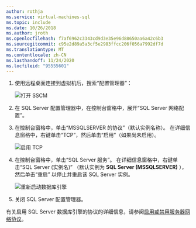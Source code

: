 ```yaml
---
author: rothja
ms.service: virtual-machines-sql
ms.topic: include
ms.date: 10/26/2018
ms.author: jroth
ms.openlocfilehash: f7af6962c3343cd9d3e35e96d88650aa6a42c6b3
ms.sourcegitcommit: c95e2d89a5a3cf5e2983ffcc206f056a7992df7d
ms.translationtype: MT
ms.contentlocale: zh-CN
ms.lasthandoff: 11/24/2020
ms.locfileid: "95555601"
---
```

1. 使用远程桌面连接到虚拟机后，搜索“配置管理器”： 

    ![打开 SSCM](./media/virtual-machines-sql-server-connection-tcp-protocol/sql-server-configuration-manager.png)

1. 在 SQL Server 配置管理器中，在控制台窗格中，展开“SQL Server 网络配置”。 

1. 在控制台窗格中，单击“MSSQLSERVER 的协议”（默认实例名称）。  在详细信息窗格中，右键单击“TCP”，然后单击“启用”（如果尚未启用）。  

    ![启用 TCP](./media/virtual-machines-sql-server-connection-tcp-protocol/enable-tcp.png)

1. 在控制台窗格中，单击“SQL Server 服务”。  在详细信息窗格中，右键单击“SQL Server (实例名)”  （默认实例为 **SQL Server (MSSQLSERVER)** ），然后单击“重启”  以停止并重启该 SQL Server 实例。

    ![重新启动数据库引擎](./media/virtual-machines-sql-server-connection-tcp-protocol/restart-sql-server.png)

1. 关闭 SQL Server 配置管理器。

有关启用 SQL Server 数据库引擎的协议的详细信息，请参阅[启用或禁用服务器网络协议](/sql/database-engine/configure-windows/enable-or-disable-a-server-network-protocol)。